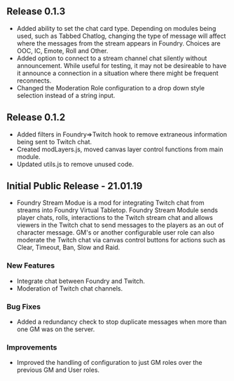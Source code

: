 ## Release 0.1.3
- Added ability to set the chat card type. Depending on modules being used, such as Tabbed Chatlog, changing the type of message will affect
where the messages from the stream appears in Foundry. Choices are OOC, IC, Emote, Roll and Other.
- Added option to connect to a stream channel chat silently without announcement. While useful for testing, it may not be desireable to 
have it announce a connection in a situation where there might be frequent reconnects.
- Changed the Moderation Role configuration to a drop down style selection instead of a string input.

## Release 0.1.2
- Added filters in Foundry=>Twitch hook to remove extraneous information being sent to Twitch chat.
- Created modLayers.js, moved canvas layer control functions from main module.
- Updated utils.js to remove unused code.

## Initial Public Release - 21.01.19
- Foundry Stream Modue is a mod for integrating Twitch chat from streams into Foundry Virtual Tabletop. Foundry Stream Module sends player chats, rolls, interactions to the Twitch stream chat and allows viewers in the Twitch chat to send messages to the players as an out of character message. GM's or another configurable user role can also moderate the Twitch chat via canvas control buttons for actions such as Clear, Timeout, Ban, Slow and Raid.

### New Features
- Integrate chat between Foundry and Twitch.
- Moderation of Twitch chat channels.

### Bug Fixes
- Added a redundancy check to stop duplicate messages when more than one GM was on the server.

### Improvements
- Improved the handling of configuration to just GM roles over the previous GM and User roles. 

